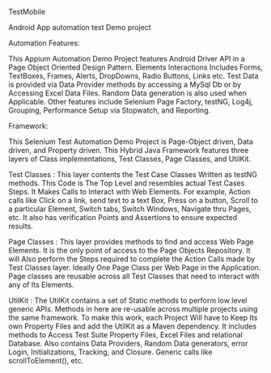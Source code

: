 TestMobile

Android App automation test Demo project

Automation Features:

This Appium Automation Demo Project features Android Driver API in a Page Object Oriented Design Pattern. Elements Interactions Includes Forms, TextBoxes, Frames, Alerts, DropDowns, Radio Buttons, Links etc. Test Data is provided via Data Provider methods by accessing a MySql Db or by Accessing Excel Data Files. Random Data generation is also used when Applicable. Other features include Selenium Page Factory, testNG, Log4j, Grouping, Performance Setup via Stopwatch, and Reporting.

Framework:

This Selenium Test Automation Demo Project is Page-Object driven, Data driven, and Property driven. This Hybrid Java Framework features three layers of Class implementations, Test Classes, Page Classes, and UtilKit.

Test Classes : This layer contents the Test Case Classes Written as testNG methods. This Code is The Top Level and resembles actual Test Cases Steps. It Makes Calls to Interact with Web Elements. For example, Action calls like Click on a link, send text to a text Box, Press on a button, Scroll to a particular Element, Switch tabs, Switch Windows, Navigate thru Pages, etc. It also has verification Points and Assertions to ensure expected results.

Page Classes : This layer provides methods to find and access Web Page Elements. It is the only point of access to the Page Objects Repository. It will Also perform the Steps required to complete the Action Calls made by Test Classes layer. Ideally One Page Class per Web Page in the Application. Page classes are reusable across all Test Classes that need to interact with any of Its Elements.

UtilKit : The UtilKit contains a set of Static methods to perform low level generic APIs. Methods in here are re-usable across multiple projects using the same framework. To make this work, each Project Will have to Keep Its own Property Files and add the UtilKit as a Maven dependency. It includes methods to Access Test Suite Property Files, Excel Files and relational Database. Also contains Data Providers, Random Data generators, error Login, Initializations, Tracking, and Closure. Generic calls like scrollToElement(), etc.
